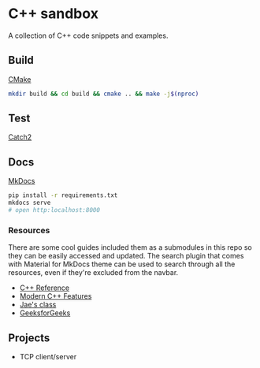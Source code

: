 # C++ sandbox

A collection of C++ code snippets and examples.

## Build

[CMake](https://cmake.org/)

```sh
mkdir build && cd build && cmake .. && make -j$(nproc)
```

## Test

[Catch2](https://github.com/catchorg/Catch2)

## Docs

[MkDocs](https://www.mkdocs.org/)

```sh
pip install -r requirements.txt
mkdocs serve
# open http:localhost:8000
```

### Resources

There are some cool guides included them as a submodules in this repo so
they can be easily accessed and updated. The search plugin that comes with
Material for MkDocs theme can be used to search through all the resources,
even if they're excluded from the navbar.

- [C++ Reference](https://en.cppreference.com/w/)
- [Modern C++ Features](https://github.com/AnthonyCalandra/modern-cpp-features)
- [Jae's class](https://www.cs.columbia.edu/~jae/3157/)
- [GeeksforGeeks](https://www.geeksforgeeks.org/)

## Projects

- TCP client/server
